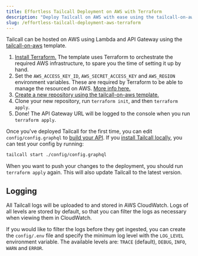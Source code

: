 ```yaml
---
title: Effortless Tailcall Deployment on AWS with Terraform
description: "Deploy Tailcall on AWS with ease using the tailcall-on-aws template and Terraform. Learn to set environment variables, configure, and update your Tailcall deployment. Leverage AWS CloudWatch for comprehensive logging, monitoring, and management of your GraphQL API."
slug: /effortless-tailcall-deployment-aws-terraform
---
```


Tailcall can be hosted on AWS using Lambda and API Gateway using the [tailcall-on-aws](https://github.com/tailcallhq/tailcall-on-aws) template.

1. [Install Terraform.](https://developer.hashicorp.com/terraform/tutorials/aws-get-started/install-cli) The template uses Terraform to orchestrate the required AWS infrastructure, to spare you the time of setting it up by hand.
2. Set the `AWS_ACCESS_KEY_ID`, `AWS_SECRET_ACCESS_KEY` and `AWS_REGION` environment variables. These are required by Terraform to be able to manage the resourced on AWS. [More info here.](https://registry.terraform.io/providers/hashicorp/aws/latest/docs#environment-variables)
3. [Create a new repository using the tailcall-on-aws template.](https://github.com/new?template_name=tailcall-on-aws&template_owner=tailcallhq)
4. Clone your new repository, run `terraform init`, and then `terraform apply`.
5. Done! The API Gateway URL will be logged to the console when you run `terraform apply`.

Once you've deployed Tailcall for the first time, you can edit `config/config.graphql` to [build your API](../getting-started-with-graphql-using-tailcall/#configuration). If you [install Tailcall locally](../getting-started-with-graphql-using-tailcall/#installing-the-tailcall-cli), you can test your config by running:

```bash
tailcall start ./config/config.graphql
```

When you want to push your changes to the deployment, you should run `terraform apply` again. This will also update Tailcall to the latest version.

## Logging

All Tailcall logs will be uploaded to and stored in AWS CloudWatch. Logs of all levels are stored by default, so that you can filter the logs as necessary when viewing them in CloudWatch.

If you would like to filter the logs before they get ingested, you can create the `config/.env` file and specify the minimum log level with the `LOG_LEVEL` environment variable. The available levels are: `TRACE` (default), `DEBUG`, `INFO`, `WARN` and `ERROR`.
